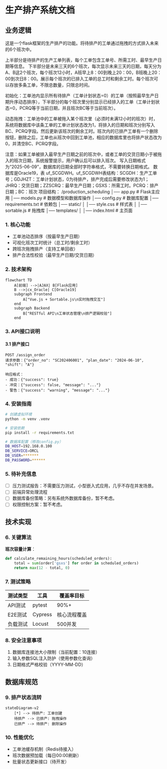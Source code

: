 # 生产排产系统文档

## 业务逻辑
这是一个flask框架的生产排产的功能。将待排产的工单通过拖拽的方式排入未来的6个班次中。

上半部分是待排产的生产工单列表，每个工单包含工单号、所需工时、最早生产日期等信息。
下半部分是未来三天的6个班次，每次显示未来三天的日期，每天分为A、B这2个班次，每个班次12小时，A班早上8：00到晚上20：00，B班晚上20：00到次日8：00。展示每个班次的已排入工单的总工时和剩余工时。每个班次可以存放多条工单，不限总数量，只限总时间。

初始化：工单池内显示所有待排产（工单计划状态=0）的工单（按照最早生产日期升序动态排序），下半部分的每个班次里分别显示已经排入的工单（工单计划状态=0，PCRQ等于当前日期，并且班次BC等于当前班次）。

动态拖拽：工单池中的工单被拖入某个班次里（必须时未满12小时的班次）时，系统将数据库中该条工单的工单计划状态改为1，将排入的日期和班次分别写入BC、PCRQ字段。然后更新该班次的剩余工时。班次内的已排产工单有一个删除按钮，删除之后，工单也从班次中回到工单池，相应的数据库里也将排产状态改为0，并清空BC、PCRQ字段。

注意：如果工单被排入最早生产日期之前的班次中，或者工单的交货日期小于被拖入的班次日期，系统报警提示，用户确认后可以排入班次。
写入日期格式为“2025-06-09”，数据库的日期全部时字符串格式，不需要转换日期格式。
数据库是Oracle19，表 uf_SCGDWH。uf_SCGDWH表结构：SCGDH：生产工单号；GDJHZT：工单计划状态，0为待排产，排产完成后需要修改状态为1；JHRQ：交货日期；ZZSCRQ：最早生产日期；GSXS：所需工时。PCRQ：排产日期；BC：班次
项目结构：
/production_scheduling
│── app.py                # Flask主应用
│── models.py             # 数据模型和数据库操作
│── config.py             # 数据库配置
│── requirements.txt      # 依赖包
│── static/
│   │── style.css         # 样式表
│   │── sortable.js       # 拖拽库
│── templates/
│   │── index.html        # 主页面


### 1. 核心功能
- 工单池动态排序（按最早生产日期）
- 可视化班次工时统计（总工时/剩余工时）
- 跨班次拖拽排产（支持工单回收）
- 排产合法性校验（最早生产日期/交货日期）

### 2. 技术架构
```mermaid
flowchart TD
    A[前端] -->|AJAX| B[Flask应用]
    B -->|cx_Oracle| C[Oracle19]
    subgraph Frontend
        A["Vue.js + Sortable.js\n实时拖拽交互"]
    end
    subgraph Backend
        B["RESTful API\n工单状态管理\n排产逻辑校验"]
    end
```

### 3. API接口说明
#### 3.1 排产接口
```
POST /assign_order
请求参数：{"order_no": "SC202406001", "plan_date": "2024-06-10", "shift": "A"}

响应格式：
- 成功：{"success": true}
- 冲突：{"success": false, "message": "..."}
- 警告：{"success": "warning", "message": "..."}
```

### 4. 安装指南
```bash
# 创建虚拟环境
python -m venv .venv

# 安装依赖
pip install -r requirements.txt

# 数据库配置（修改config.py）
DB_HOST=192.168.0.100
DB_SERVICE=ORCL
DB_USER=*******
DB_PASSWORD=******
```

### 5. 待补充信息
<!-- 请在此区域补充以下内容 -->
- [ ] 压力测试报告：不需要压力测试，小型嵌入式应用，几乎不存在并发场景。
- [ ] 前端异常处理流程
- [ ] 数据库备份策略：另有系统外数据库备份，暂不考虑。
- [ ] 权限控制方案：暂不考虑。

## 技术实现

### 6. 关键算法
**班次容量计算**：
```python
def calculate_remaining_hours(scheduled_orders):
    total = sum(order['gsxs'] for order in scheduled_orders)
    return max(12 - total, 0)
```

### 7. 测试策略
| 测试类型 | 工具 | 覆盖率目标 |
|---------|------|------------|
| API测试 | pytest | 90%+       |
| E2E测试 | Cypress | 核心流程覆盖 |
| 负载测试 | Locust | 500并发    |

### 8. 安全注意事项
1. 数据库连接池大小限制（当前配置：10连接）
2. 输入参数SQL注入防护（使用参数化查询）
3. 日期格式严格校验（YYYY-MM-DD）

## 数据库规范

### 9. 排产状态流转
```mermaid
stateDiagram-v2
    [*] --> 待排产: 工单创建
    待排产 --> 已排产: 拖拽操作
    已排产 --> 待排产: 删除操作
```

### 10. 性能优化
- 工单池缓存机制（Redis待接入）
- 班次数据预加载（每日00:00刷新）
- 批量状态更新接口（待开发）


